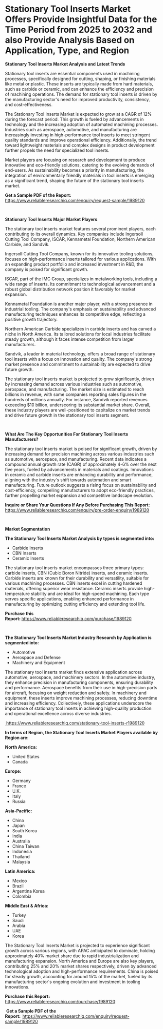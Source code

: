 <p><h1>Stationary Tool Inserts Market Offers Provide Insightful Data for the Time Period from 2025 to 2032 and also Provide Analysis Based on Application, Type, and Region</h1></p><p><strong>Stationary Tool Inserts Market Analysis and Latest Trends</strong></p>
<p><p>Stationary tool inserts are essential components used in machining processes, specifically designed for cutting, shaping, or finishing materials like metal or plastic. These inserts are typically made from hard materials, such as carbide or ceramic, and can enhance the efficiency and precision of machining operations. The demand for stationary tool inserts is driven by the manufacturing sector's need for improved productivity, consistency, and cost-effectiveness.</p><p>The Stationary Tool Inserts Market is expected to grow at a CAGR of 12% during the forecast period. This growth is fueled by advancements in technology and the increasing adoption of automated machining processes. Industries such as aerospace, automotive, and manufacturing are increasingly investing in high-performance tool inserts to meet stringent quality standards and improve operational efficiency. Additionally, the trend toward lightweight materials and complex designs in product development further propels the need for specialized tool inserts.</p><p>Market players are focusing on research and development to produce innovative and eco-friendly solutions, catering to the evolving demands of end-users. As sustainability becomes a priority in manufacturing, the integration of environmentally friendly materials in tool inserts is emerging as a significant trend, shaping the future of the stationary tool inserts market.</p></p>
<p><strong>Get a Sample PDF of the Report:&nbsp;</strong> <a href="https://www.reliableresearchiq.com/enquiry/request-sample/1989120?utm_campaign=2315&utm_medium=2&utm_source=Github&utm_content=ia&utm_term=12042025&utm_id=stationary-tool-inserts">https://www.reliableresearchiq.com/enquiry/request-sample/1989120</a></p>
<p>&nbsp;</p>
<p><strong>Stationary Tool Inserts Major Market Players</strong></p>
<p><p>The stationary tool inserts market features several prominent players, each contributing to its overall dynamics. Key companies include Ingersoll Cutting Tool Company, ISCAR, Kennametal Foundation, Northern American Carbide, and Sandvik. </p><p>Ingersoll Cutting Tool Company, known for its innovative tooling solutions, focuses on high-performance inserts tailored for various applications. With an expanding product portfolio and increased investment in R&D, the company is poised for significant growth. </p><p>ISCAR, part of the IMC Group, specializes in metalworking tools, including a wide range of inserts. Its commitment to technological advancement and a robust global distribution network position it favorably for market expansion. </p><p>Kennametal Foundation is another major player, with a strong presence in industrial tooling. The company's emphasis on sustainability and advanced manufacturing techniques enhances its competitive edge, reflecting a positive growth trajectory. </p><p>Northern American Carbide specializes in carbide inserts and has carved a niche in North America. Its tailored solutions for local industries facilitate steady growth, although it faces intense competition from larger manufacturers.</p><p>Sandvik, a leader in material technology, offers a broad range of stationary tool inserts with a focus on innovation and quality. The company's strong market presence and commitment to sustainability are expected to drive future growth.</p><p>The stationary tool inserts market is projected to grow significantly, driven by increasing demand across various industries such as automotive, aerospace, and manufacturing. The market size is estimated to reach billions in revenue, with some companies reporting sales figures in the hundreds of millions annually. For instance, Sandvik reported revenues exceeding $10 billion, underscoring its substantial market share. Overall, these industry players are well-positioned to capitalize on market trends and drive future growth in the stationary tool inserts segment.</p></p>
<p>&nbsp;</p>
<p><strong>What Are The Key Opportunities For Stationary Tool Inserts Manufacturers?</strong></p>
<p><p>The stationary tool inserts market is poised for significant growth, driven by increasing demand for precision machining across various industries such as automotive, aerospace, and manufacturing. Recent data indicates a compound annual growth rate (CAGR) of approximately 4-6% over the next five years, fueled by advancements in materials and coatings. Innovations in ceramic and carbide inserts are enhancing durability and performance, aligning with the industry's shift towards automation and smart manufacturing. Future outlook suggests a rising focus on sustainability and cost-efficiency, compelling manufacturers to adopt eco-friendly practices, further propelling market expansion and competitive landscape evolution.</p></p>
<p><strong>Inquire or Share Your Questions If Any Before Purchasing This Report:</strong> <a href="https://www.reliableresearchiq.com/enquiry/pre-order-enquiry/1989120?utm_campaign=2315&utm_medium=2&utm_source=Github&utm_content=ia&utm_term=12042025&utm_id=stationary-tool-inserts">https://www.reliableresearchiq.com/enquiry/pre-order-enquiry/1989120</a></p>
<p>&nbsp;</p>
<p><strong>Market Segmentation</strong></p>
<p><strong>The Stationary Tool Inserts Market Analysis by types is segmented into:</strong></p>
<p><ul><li>Carbide Inserts</li><li>CBN Inserts</li><li>Ceramic Inserts</li></ul></p>
<p><p>The stationary tool inserts market encompasses three primary types: carbide inserts, CBN (Cubic Boron Nitride) inserts, and ceramic inserts. Carbide inserts are known for their durability and versatility, suitable for various machining processes. CBN inserts excel in cutting hardened materials, offering superior wear resistance. Ceramic inserts provide high-temperature stability and are ideal for high-speed machining. Each type serves specific applications, enabling enhanced performance in manufacturing by optimizing cutting efficiency and extending tool life.</p></p>
<p><strong>Purchase this Report:&nbsp;</strong><a href="https://www.reliableresearchiq.com/purchase/1989120?utm_campaign=2315&utm_medium=2&utm_source=Github&utm_content=ia&utm_term=12042025&utm_id=stationary-tool-inserts">https://www.reliableresearchiq.com/purchase/1989120</a></p>
<p>&nbsp;</p>
<p><strong>The Stationary Tool Inserts Market Industry Research by Application is segmented into:</strong></p>
<p><ul><li>Automotive</li><li>Aerospace and Defense</li><li>Machinery and Equipment</li></ul></p>
<p><p>The stationary tool inserts market finds extensive application across automotive, aerospace, and machinery sectors. In the automotive industry, they enhance precision in manufacturing components, ensuring durability and performance. Aerospace benefits from their use in high-precision parts for aircraft, focusing on weight reduction and safety. In machinery and equipment, these inserts improve machining processes, reducing downtime and increasing efficiency. Collectively, these applications underscore the importance of stationary tool inserts in achieving high-quality production and operational excellence across diverse industries.</p></p>
<p><a href="https://www.reliableresearchiq.com/stationary-tool-inserts-r1989120?utm_campaign=2315&utm_medium=2&utm_source=Github&utm_content=ia&utm_term=12042025&utm_id=stationary-tool-inserts">&nbsp;https://www.reliableresearchiq.com/stationary-tool-inserts-r1989120</a></p>
<p><strong>In terms of Region, the Stationary Tool Inserts Market Players available by Region are:</strong></p>
<p>
    <p> <strong> North America: </strong>
        <ul>
            <li>United States</li>
            <li>Canada</li>
        </ul>
        </p> 
    <p> <strong> Europe: </strong>
        <ul>
            <li>Germany</li>
            <li>France</li>
            <li>U.K.</li>
            <li>Italy</li>
            <li>Russia</li>
        </ul>
        </p> 
    <p> <strong> Asia-Pacific: </strong>
        <ul>
            <li>China</li>
            <li>Japan</li>
            <li>South Korea</li>
            <li>India</li>
            <li>Australia</li>
            <li>China Taiwan</li>
            <li>Indonesia</li>
            <li>Thailand</li>
            <li>Malaysia</li>
        </ul>
        </p> 
    <p> <strong> Latin America: </strong>
        <ul>
            <li>Mexico</li>
            <li>Brazil</li>
            <li>Argentina Korea</li>
            <li>Colombia</li>
        </ul>
        </p> 
    <p> <strong> Middle East & Africa: </strong>
        <ul>
            <li>Turkey</li>
            <li>Saudi</li>
            <li>Arabia</li>
            <li>UAE</li>
            <li>Korea</li>
        </ul>
    </p>
    </p>
<p><p>The Stationary Tool Inserts Market is projected to experience significant growth across various regions, with APAC anticipated to dominate, holding approximately 40% market share due to rapid industrialization and manufacturing expansion. North America and Europe are also key players, contributing 25% and 20% market shares respectively, driven by advanced technological adoption and high-performance requirements. China is poised for steady growth, accounting for around 15% of the market, fueled by its manufacturing sector's ongoing evolution and investment in tooling innovations.</p></p>
<p><strong>Purchase this Report: </strong><a href="https://www.reliableresearchiq.com/purchase/1989120?utm_campaign=2315&utm_medium=2&utm_source=Github&utm_content=ia&utm_term=12042025&utm_id=stationary-tool-inserts">https://www.reliableresearchiq.com/purchase/1989120</a></p>
<p>&nbsp;<strong>Get a Sample PDF of the Report:&nbsp;&nbsp;</strong><a href="https://www.reliableresearchiq.com/enquiry/request-sample/1989120?utm_campaign=2315&utm_medium=2&utm_source=Github&utm_content=ia&utm_term=12042025&utm_id=stationary-tool-inserts">https://www.reliableresearchiq.com/enquiry/request-sample/1989120</a></p>
<p><strong></strong></p>
<p><p></p><p></p><p></p></p>